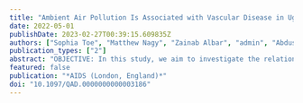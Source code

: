```yaml
---
title: "Ambient Air Pollution Is Associated with Vascular Disease in Ugandan HIV-Positive Adolescents"
date: 2022-05-01
publishDate: 2023-02-27T00:39:15.609835Z
authors: ["Sophia Toe", "Matthew Nagy", "Zainab Albar", "admin", "Abdus Sattar", "Rashida Nazzinda", "Victor Musiime", "Samuel Etajak", "Felix Walyawula", "Grace A. McComsey", "Lynn M. Atuyambe", "Sahera Dirajlal-Fargo"]
publication_types: ["2"]
abstract: "OBJECTIVE: In this study, we aim to investigate the relationship between particulate matter, a common proxy indicator for air pollution, and markers of inflammation, monocyte activation, and subclinical vascular disease. DESIGN: A cross-sectional study. METHODS: Adolescents with perinatally acquired HIV (PHIV) and HIV-uninfected adolescents between 10 and 18years living near Kampala, Uganda were included. Daily ambient concentrations of particulate matter (PM2.5) were measured from the Eastern Arica GEOHealth Hub. Outcome variables measured were carotid intima-media thickness (IMT), as well as plasma markers of systemic inflammation, oxidized lipids, and gut integrity. Multivariable quantile regression models were used to explore the relationship between PM2.5 and IMT. RESULTS: One hundred and nineteen participants (69 PHIV, 50 HIV-uninfected) were included. The median (Q1, Q3) age was 12.7 (11.4,14.2) years, 55% were girls. Median daily PM2.5 exposure was 29.08$ $μg/m3 (23.40, 41.70). There was no significant difference in exposure of PM2.5 between groups (P$ $ =$ $0.073). PM2.5 significantly correlated with intestinal permeability (zonulin; r$ $=$ $0.43, P$ < $0.001), monocyte activation (soluble CD163: r$ $ =$ $0.25, P$ $=$ $0.053), and IMT (r$ $ =$ $0.35, P$ $=$ $0.004) in PHIV but not in HIV-uninfected (P$ $≥$ $0.05). In multivariable quantile regression, after adjusting for age, sex, poverty level, soluble CD163, and zonulin, daily PM2.5 concentrations remained associated with IMT [β$ $ =$ $0.005, 95% CI (0.0003-0.010), P$ $=$ $0.037] in adolescents with PHIV. CONCLUSION: Adolescents in urban Uganda are exposed to high levels of air pollution. Both PM2.5 and HIV have independently been observed to contribute to atherosclerotic disease, and our findings suggest the combined effects of HIV and air pollution may amplify the development of cardiovascular disease."
featured: false
publication: "*AIDS (London, England)*"
doi: "10.1097/QAD.0000000000003186"
---
```


